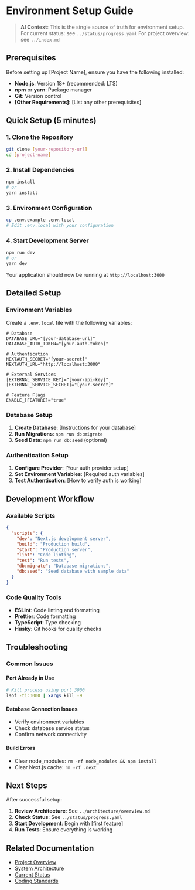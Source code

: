# Environment Setup Guide

> **AI Context**: This is the single source of truth for environment setup.
> For current status: see `../status/progress.yaml`
> For project overview: see `../index.md`

## Prerequisites

Before setting up [Project Name], ensure you have the following installed:

- **Node.js**: Version 18+ (recommended: LTS)
- **npm** or **yarn**: Package manager
- **Git**: Version control
- **[Other Requirements]**: [List any other prerequisites]

## Quick Setup (5 minutes)

### 1. Clone the Repository
```bash
git clone [your-repository-url]
cd [project-name]
```

### 2. Install Dependencies
```bash
npm install
# or
yarn install
```

### 3. Environment Configuration
```bash
cp .env.example .env.local
# Edit .env.local with your configuration
```

### 4. Start Development Server
```bash
npm run dev
# or
yarn dev
```

Your application should now be running at `http://localhost:3000`

## Detailed Setup

### Environment Variables

Create a `.env.local` file with the following variables:

```env
# Database
DATABASE_URL="[your-database-url]"
DATABASE_AUTH_TOKEN="[your-auth-token]"

# Authentication
NEXTAUTH_SECRET="[your-secret]"
NEXTAUTH_URL="http://localhost:3000"

# External Services
[EXTERNAL_SERVICE_KEY]="[your-api-key]"
[EXTERNAL_SERVICE_SECRET]="[your-secret]"

# Feature Flags
ENABLE_[FEATURE]="true"
```

### Database Setup

1. **Create Database**: [Instructions for your database]
2. **Run Migrations**: `npm run db:migrate`
3. **Seed Data**: `npm run db:seed` (optional)

### Authentication Setup

1. **Configure Provider**: [Your auth provider setup]
2. **Set Environment Variables**: [Required auth variables]
3. **Test Authentication**: [How to verify auth is working]

## Development Workflow

### Available Scripts

```json
{
  "scripts": {
    "dev": "Next.js development server",
    "build": "Production build",
    "start": "Production server",
    "lint": "Code linting",
    "test": "Run tests",
    "db:migrate": "Database migrations",
    "db:seed": "Seed database with sample data"
  }
}
```

### Code Quality Tools

- **ESLint**: Code linting and formatting
- **Prettier**: Code formatting
- **TypeScript**: Type checking
- **Husky**: Git hooks for quality checks

## Troubleshooting

### Common Issues

#### Port Already in Use
```bash
# Kill process using port 3000
lsof -ti:3000 | xargs kill -9
```

#### Database Connection Issues
- Verify environment variables
- Check database service status
- Confirm network connectivity

#### Build Errors
- Clear node_modules: `rm -rf node_modules && npm install`
- Clear Next.js cache: `rm -rf .next`

## Next Steps

After successful setup:

1. **Review Architecture**: See `../architecture/overview.md`
2. **Check Status**: See `../status/progress.yaml`
3. **Start Development**: Begin with [first feature]
4. **Run Tests**: Ensure everything is working

## Related Documentation

- [Project Overview](../index.md)
- [System Architecture](../architecture/overview.md)
- [Current Status](../status/progress.yaml)
- [Coding Standards](../../standards/coding.md)
